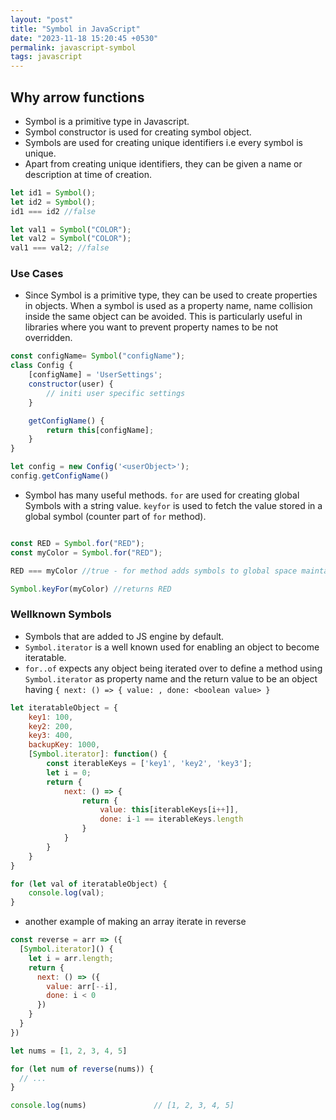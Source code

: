 ```yaml
---
layout: "post"
title: "Symbol in JavaScript"
date: "2023-11-18 15:20:45 +0530"
permalink: javascript-symbol
tags: javascript
---
```


## Why arrow functions

- Symbol is a primitive type in Javascript.
- Symbol constructor is used for creating symbol object.
- Symbols are used for creating unique identifiers i.e every symbol is unique.
- Apart from creating unique identifiers, they can be given a name or description at time of creation.

```javascript
let id1 = Symbol();
let id2 = Symbol();
id1 === id2 //false

let val1 = Symbol("COLOR");
let val2 = Symbol("COLOR");
val1 === val2; //false
```

### Use Cases

- Since Symbol is a primitive type, they can be used to create properties in objects. When a symbol is used as a property name, name collision inside the same object can be avoided. This is particularly useful in libraries where you want to prevent property names to be not overridden.

```javascript
const configName= Symbol("configName");
class Config {
    [configName] = 'UserSettings';
    constructor(user) {
        // initi user specific settings
    }

    getConfigName() {
        return this[configName];
    }
}

let config = new Config('<userObject>');
config.getConfigName()
```

- Symbol has many useful methods. `for` are used for creating global Symbols with a string value. `keyfor` is used to fetch the value stored in a global symbol (counter part of `for` method). 

```javascript

const RED = Symbol.for("RED");
const myColor = Symbol.for("RED");

RED === myColor //true - for method adds symbols to global space maintaining uniquenes across

Symbol.keyFor(myColor) //returns RED
```

### Wellknown Symbols

- Symbols that are added to JS engine by default.
-  `Symbol.iterator` is a well known used for enabling an object to become iteratable.
- `for..of` expects any object being iterated over to define a method using `Symbol.iterator` as property name and the return value to be an object having `{ next: () => { value: , done: <boolean value> }`

```javascript
let iteratableObject = {
    key1: 100,
    key2: 200,
    key3: 400,
    backupKey: 1000,
    [Symbol.iterator]: function() {
        const iterableKeys = ['key1', 'key2', 'key3'];
        let i = 0;
        return {
            next: () => {
                return {
                    value: this[iterableKeys[i++]],
                    done: i-1 == iterableKeys.length
                }
            }
        }
    }
}

for (let val of iteratableObject) {
    console.log(val);
}
```

- another example of making an array iterate in reverse

```javascript
const reverse = arr => ({
  [Symbol.iterator]() {
    let i = arr.length;
    return {
      next: () => ({
        value: arr[--i],
        done: i < 0
      })
    }
  }
})

let nums = [1, 2, 3, 4, 5]

for (let num of reverse(nums)) {
  // ...
}

console.log(nums)               // [1, 2, 3, 4, 5]
```
